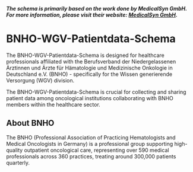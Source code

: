 
***The schema is primarily based on the work done by MedicalSyn GmbH. For more information, please visit their website: [MedicalSyn GmbH](https://www.medicalsyn.com).***


# BNHO-WGV-Patientdata-Schema

The BNHO-WGV-Patientdata-Schema is designed for healthcare professionals affiliated with the Berufsverband der Niedergelassenen Ärztinnen und Ärzte für Hämatologie und Medizinische Onkologie in Deutschland e.V. (BNHO) - specifically for the Wissen generierende Versorgung (WGV) division.

The BNHO-WGV-Patientdata-Schema is crucial for collecting and sharing patient data among oncological institutions collaborating with BNHO members within the healthcare sector.


## About BNHO

The BNHO (Professional Association of Practicing Hematologists and Medical Oncologists in Germany) is a professional group supporting high-quality outpatient oncological care, representing over 590 medical professionals across 360 practices, treating around 300,000 patients quarterly.